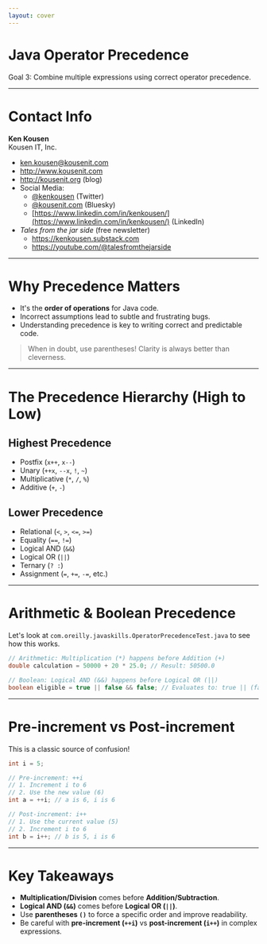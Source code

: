 ```yaml
---
layout: cover
--- 
```


# Java Operator Precedence

<div class="pt-12">
  <span class="px-2 py-1 rounded">
    Goal 3: Combine multiple expressions using correct operator precedence.
  </span>
</div>

---

# Contact Info

**Ken Kousen**<br>
Kousen IT, Inc.

- ken.kousen@kousenit.com
- http://www.kousenit.com
- http://kousenit.org (blog)
- Social Media:
  - [@kenkousen](https://twitter.com/kenkousen) (Twitter)
  - [@kousenit.com](https://bsky.app/profile/kousenit.com) (Bluesky)
  - [https://www.linkedin.com/in/kenkousen/](https://www.linkedin.com/in/kenkousen/) (LinkedIn)
- *Tales from the jar side* (free newsletter)
  - https://kenkousen.substack.com
  - https://youtube.com/@talesfromthejarside

---

# Why Precedence Matters

<v-clicks>

- It's the **order of operations** for Java code.
- Incorrect assumptions lead to subtle and frustrating bugs.
- Understanding precedence is key to writing correct and predictable code.

</v-clicks>

<div class="mt-8">
<v-click>

> When in doubt, use parentheses! Clarity is always better than cleverness.

</v-click>
</div>

---

# The Precedence Hierarchy (High to Low)

<div class="grid grid-cols-2 gap-8">

<div>

## **Highest Precedence**
- Postfix (`x++`, `x--`)
- Unary (`++x`, `--x`, `!`, `~`)
- Multiplicative (`*`, `/`, `%`)
- Additive (`+`, `-`)

</div>

<div>

## **Lower Precedence**  
- Relational (`<`, `>`, `<=`, `>=`)
- Equality (`==`, `!=`)
- Logical AND (`&&`)
- Logical OR (`||`)
- Ternary (`? :`)
- Assignment (`=`, `+=`, `-=`, etc.)

</div>

</div>

---

# Arithmetic & Boolean Precedence

Let's look at `com.oreilly.javaskills.OperatorPrecedenceTest.java` to see how this works.

```java
// Arithmetic: Multiplication (*) happens before Addition (+)
double calculation = 50000 + 20 * 25.0; // Result: 50500.0

// Boolean: Logical AND (&&) happens before Logical OR (||)
boolean eligible = true || false && false; // Evaluates to: true || (false) -> true
```

---

# Pre-increment vs Post-increment

This is a classic source of confusion!

```java
int i = 5;

// Pre-increment: ++i
// 1. Increment i to 6
// 2. Use the new value (6)
int a = ++i; // a is 6, i is 6

// Post-increment: i++
// 1. Use the current value (5)
// 2. Increment i to 6
int b = i++; // b is 5, i is 6
```

---

# Key Takeaways

<v-clicks>

- **Multiplication/Division** comes before **Addition/Subtraction**.
- **Logical AND (`&&`)** comes before **Logical OR (`||`)**.
- Use **parentheses `()`** to force a specific order and improve readability.
- Be careful with **pre-increment (`++i`)** vs **post-increment (`i++`)** in complex expressions.

</v-clicks>
